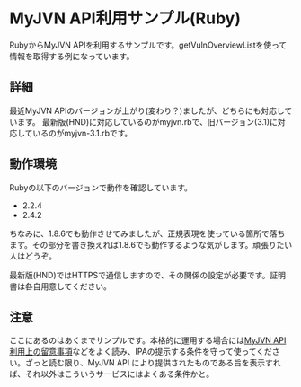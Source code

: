 # MyJVN API利用サンプル(Ruby)

RubyからMyJVN APIを利用するサンプルです。getVulnOverviewListを使って情報を取得する例になっています。

## 詳細

最近MyJVN APIのバージョンが上がり(変わり？)ましたが、どちらにも対応しています。
最新版(HND)に対応しているのがmyjvn.rbで、旧バージョン(3.1)に対応しているのがmyjvn-3.1.rbです。

## 動作環境

Rubyの以下のバージョンで動作を確認しています。

* 2.2.4
* 2.4.2

ちなみに、1.8.6でも動作させてみましたが、正規表現を使っている箇所で落ちます。その部分を書き換えれば1.8.6でも動作するような気がします。頑張りたい人はどうぞ。

最新版(HND)ではHTTPSで通信しますので、その関係の設定が必要です。証明書は各自用意してください。

## 注意

ここにあるのはあくまでサンプルです。本格的に運用する場合には[MyJVN API 利用上の留意事項](https://jvndb.jvn.jp/apis/termsofuse.html)などをよく読み、IPAの提示する条件を守って使ってください。ざっと読む限り、MyJVN API により提供されたものである旨を表示すれば、それ以外はこういうサービスにはよくある条件かと。
